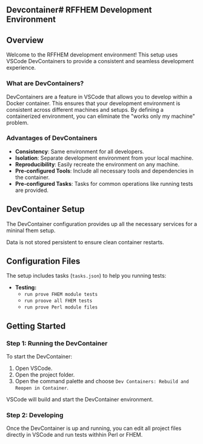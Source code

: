 ## Devcontainer# RFFHEM Development Environment

## Overview

Welcome to the RFFHEM development environment! 
This setup uses VSCode DevContainers to provide a consistent and seamless development experience.

### What are DevContainers?

DevContainers are a feature in VSCode that allows you to develop within a Docker container.
This ensures that your development environment is consistent across different machines and setups.
By defining a containerized environment, you can eliminate the "works only my machine" problem.

### Advantages of DevContainers

- **Consistency**: Same environment for all developers.
- **Isolation**: Separate development environment from your local machine.
- **Reproducibility**: Easily recreate the environment on any machine.
- **Pre-configured Tools**: Include all necessary tools and dependencies in the container.
- **Pre-configured Tasks**: Tasks for common operations like running tests are provided.

## DevContainer Setup

The DevContainer configuration provides up all the necessary services for a mininal fhem setup.

Data is not stored persistent to ensure clean container restarts.

## Configuration Files

The setup includes tasks (`tasks.json`) to help you running tests:

- **Testing:**
  - `run prove FHEM module tests`
  - `run proove all FHEM tests`
  - `run prove Perl module files`

## Getting Started

### Step 1: Running the DevContainer

To start the DevContainer:

1. Open VSCode.
2. Open the project folder.
3. Open the command palette and choose `Dev Containers: Rebuild and Reopen in Container`.

VSCode will build and start the DevContainer environment.

### Step 2: Developing

Once the DevContainer is up and running, you can edit all project files directly in VSCode and run tests withhin Perl or FHEM.

